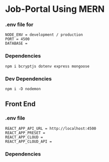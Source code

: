 # Job-Portal Using MERN

### .env file for

```
NODE_ENV = development / production
PORT = 4500
DATABASE =

```

### Dependencies

```
npm i bcryptjs dotenv express mongoose
```

### Dev Dependencies

```
npm i -D nodemon
```

## Front End

### .env file

```
REACT_APP_API_URL = http://localhost:4500
REACT_APP_PRESET =
REACT_APP_CLOUD =
REACT_APP_CLOUD_API =
```

### Dependencies

```



```
